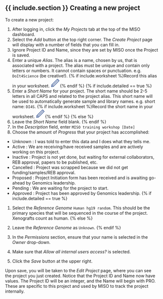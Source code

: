 ## {{ include.section }} Creating a new project

To create a new project:

1. After logging in, click the _My Projects_ tab at the top of the MISO
dashboard.
1. Select the _Add_ button at the top right corner. The _Create Project_ page will
display with a number of fields that you can fill in.
1. Ignore Project ID and Name, since they are set by MISO once the Project is saved.
1. Enter a unique _Alias_. The alias is a name, chosen by us, that is associated
with a project. The alias must be unique and contain only letters or numbers. It
cannot contain spaces or punctuation. e.g. `DoIt4Science` (be creative!).
{% if include.worksheet %}Record this alias in your worksheet.
<img src="pics/blue_pencil.png">{% endif %}
{% if include.detailed == true %}
1. Enter a _Short Name_ for your project. The short name should be 2-5 letters in
all CAPS and related to the project alias. This short name will be used to
automatically generate sample and library names. e.g. short name: `DI4S`.
{% if include.worksheet %}Record the short name in your worksheet.
<img src="pics/blue_pencil.png">{% endif %}
{% else %}
1. Leave the _Short Name_ field blank.
{% endif %}
1. In the _Description_ field, enter `MISO training workshop [Date]`
1. Choose the amount of _Progress_ that your project has accomplished:
  * Unknown : I was told to enter this data and I does what they tells me.
  * Active : We are receiving/have received samples and are actively working on
    this project.
  * Inactive : Project is not yet done, but waiting for external collaborators,
    REB approval, papers to be published, etc.
  * Cancelled : Project was scrapped because we did not get funding/samples/REB
    approval.
  * Proposed : Project Initiation form has been received and is awaiting go-ahead
    by Genomics leadership.
  * Pending : We are waiting for the project to start.
  * Approved : Project has been approved by Genomics leadership.
{% if include.detailed == true %}
1. Select the _Reference Genome_ `Human hg19 random`. This should be the primary
species that will be sequenced in the course of the project. Xenografts count
as human.
{% else %}
1. Leave the _Reference Genome_ as `Unknown`.
{% endif %}
1. In the _Permissions_ section, ensure that your name is selected in the _Owner_
   drop-down.
1. Make sure that _Allow all internal users access?_ is selected.

1. Click the _Save_ button at the upper right.

Upon save, you will be taken to the _Edit Project_ page, where you can see the
project you just created. Notice that the Project ID and Name now have values.
The Project ID will be an integer, and the Name will begin with PRO. These are
specific to this project and used by MISO to track the project internally.

